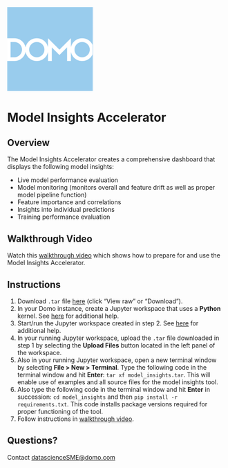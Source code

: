 <img src="https://github.com/domoinc/domo-data-science-resources/blob/02297d262c1a5b6113e88554483f0d872b2086ba/data_science_accelerators/images/Domo_logo.png" alt="Image Description" width="200">

# Model Insights Accelerator

## Overview 
The Model Insights Accelerator creates a comprehensive dashboard that displays the following model insights: 
- Live model performance evaluation
- Model monitoring (monitors overall and feature drift as well as proper model pipeline function)
- Feature importance and correlations
- Insights into individual predictions
- Training performance evaluation

## Walkthrough Video
Watch this [walkthrough video](https://drive.google.com/file/d/1C7ssyocGBzC-ahXOCMODI8acta28yPHY/view) which shows how to prepare for and use the Model Insights Accelerator.

## Instructions
1. Download ```.tar``` file [here](https://github.com/domoinc/domo-data-science-resources/blob/main/data_science_accelerators/model_insights/model_insights.tar) (click “View raw” or “Download”).
2. In your Domo instance, create a Jupyter workspace that uses a **Python** kernel. See [here](https://domo-support.domo.com/s/article/36004740075?language=en_US#creating_workspace) for additional help.
3. Start/run the Jupyter workspace created in step 2. See [here](https://domo-support.domo.com/s/article/36004740075?language=en_US#running_workspace) for additional help.
4. In your running Jupyter workspace, upload the ```.tar``` file downloaded in step 1 by selecting the **Upload Files** button located in the left panel of the workspace. 
5. Also in your running Jupyter workspace, open a new terminal window by selecting **File > New > Terminal**. Type the following code in the terminal window and hit **Enter**: ```tar xf model_insights.tar```. This will enable use of examples and all source files for the model insights tool.
6. Also type the following code in the terminal window and hit **Enter** in succession: ```cd model_insights``` and then ```pip install -r requirements.txt```. This code installs package versions required for proper functioning of the tool.
7. Follow instructions in [walkthrough video](https://drive.google.com/file/d/1C7ssyocGBzC-ahXOCMODI8acta28yPHY/view).


## Questions?
Contact datascienceSME@domo.com
